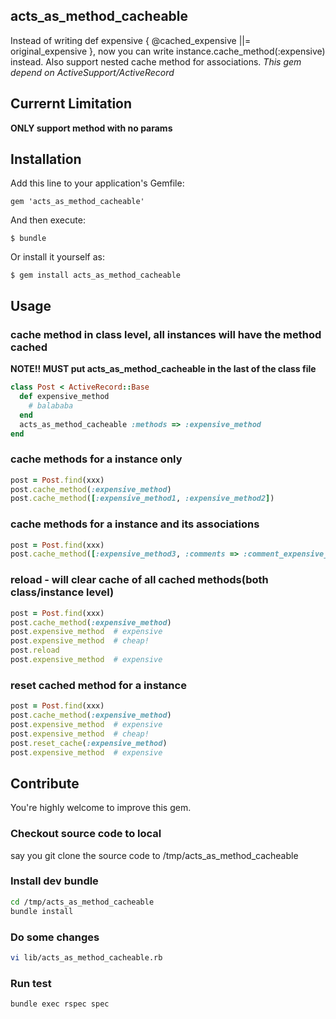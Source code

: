 ## acts_as_method_cacheable

Instead of writing def expensive { @cached_expensive ||= original_expensive }, now you can write instance.cache_method(:expensive) instead. Also support nested cache method for associations.
*This gem depend on ActiveSupport/ActiveRecord*

## Currernt Limitation
**ONLY support method with no params**

## Installation

Add this line to your application's Gemfile:

    gem 'acts_as_method_cacheable'

And then execute:

    $ bundle

Or install it yourself as:

    $ gem install acts_as_method_cacheable

## Usage

### cache method in class level, all instances will have the method cached
**NOTE!! MUST put acts_as_method_cacheable in the last of the class file**
```ruby
class Post < ActiveRecord::Base
  def expensive_method
    # balababa
  end
  acts_as_method_cacheable :methods => :expensive_method
end
```

### cache methods for a instance only
```ruby
post = Post.find(xxx)
post.cache_method(:expensive_method)
post.cache_method([:expensive_method1, :expensive_method2])
```

### cache methods for a instance and its associations
```ruby
post = Post.find(xxx)
post.cache_method([:expensive_method3, :comments => :comment_expensive_method])
```

### reload - will clear cache of all cached methods(both class/instance level)
```ruby
post = Post.find(xxx)
post.cache_method(:expensive_method)
post.expensive_method  # expensive
post.expensive_method  # cheap!
post.reload
post.expensive_method  # expensive
```

### reset cached method for a instance
```ruby
post = Post.find(xxx)
post.cache_method(:expensive_method)
post.expensive_method  # expensive
post.expensive_method  # cheap!
post.reset_cache(:expensive_method)
post.expensive_method  # expensive
```

## Contribute

You're highly welcome to improve this gem.

### Checkout source code to local
say you git clone the source code to /tmp/acts_as_method_cacheable

### Install dev bundle
```bash
cd /tmp/acts_as_method_cacheable
bundle install
```

### Do some changes
```bash
vi lib/acts_as_method_cacheable.rb
```

### Run test
```bash
bundle exec rspec spec
```
